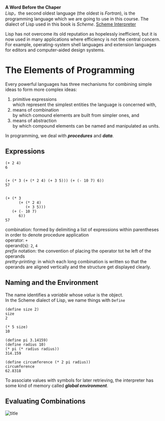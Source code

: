 **A Word Before the Chaper**  
*Lisp*，the second oldest language (the oldest is *Fortran*), is the programming language which we are going to use in this course. The dialect of Lisp used in this book is *Scheme*. 
[Scheme Interpreter](https://inst.eecs.berkeley.edu/~cs61a/fa14/assets/interpreter/scheme.html)

Lisp has not overcome its old reputation as hopelessly inefficient, but it  is now used in many applications where efficiency is not the central concern. For example, operating-system shell languages and extension languages for editors and computer-aided design systems. 
# The Elements of Programming
Every powerful languages has three mechanisms for combining simple ideas to form more complex ideas:
1. primitive expressions  
    which represent the simplest entities the language is concerned with,
2. means of combination  
    by which comound elements are built from simpler ones, and
3. means of abstraction  
    by which compound elements can be named and manipulated as units.

In programming, we deal with ***procedures*** and ***data***.
## Expressions
```
(+ 2 4)
6


(+ (* 3 (+ (* 2 4) (+ 3 5))) (+ (- 10 7) 6))
57


(+ (* 3
      (+ (* 2 4)
         (+ 3 5)))
   (+ (- 10 7)
      6))
57
```
combination: formed by delimiting a list of expressions within parentheses in order to denote procedure application  
operator: `+`  
operand(s): `2`, `4`  
*prefix* notation: the convention of placing the operator tot he left of the operands  
*pretty-printing*: in which each long combination is written so that the operands are aligned vertically and the structure get displayed clearly.
## Naming and the Environment
The name identifies a *variable* whose *value* is the object.  
In the Scheme dialect of Lisp, we name things with `Define`
```
(define size 2)
size
2

(* 5 size)
10

(define pi 3.14159)
(define radius 10)
(* pi (* radius radius))
314.159

(define circumference (* 2 pi radius))
circumference
62.8318
```
To associate values with symbols for later retrieving, the interpreter has some kind of memory called ***global environment***.
## Evaluating Combinations
![title](C:\Users\Marlo\Self-Learning-CS-Notes\TeachYourselfCS\images\imgae.png)
